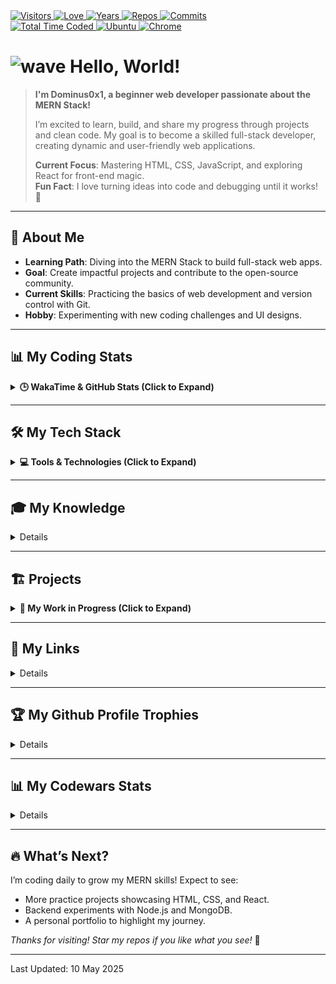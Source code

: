 <div>
  <a href="https://github.com/antonkomarev/github-profile-views-counter">
    <img alt="Visitors" title="Times my Page Visited" src="https://komarev.com/ghpvc/?username=dominus0x1&label=Visitors&color=blueviolet" />
  </a>
  <a href="https://github.com/chetanraj/awesome-github-badges">
    <img alt="Love" title="Always Coding with Love <3" src="https://img.shields.io/badge/Code_with-Love-red?logo=southwestairlines" />
  </a> 
  <a href="https://badges.pufler.dev">
    <img alt="Years" title="Years I am Coding" src="https://badges.pufler.dev/years/dominus0x1?color=orange&logo=dreamstime&logoColor=white" />
  </a>
  <a href="https://github.com/dominus0x1?tab=repositories">
    <img alt="Repos" title="My Repositories" src="https://badges.pufler.dev/repos/dominus0x1?color=success&logo=github" />
  </a>
  <a href="https://badges.pufler.dev">
    <img alt="Commits" title="My Commits" src="https://badges.pufler.dev/commits/monthly/dominus0x1?color=green&logo=hotjar&logoColor=white" />
  </a>
  <br>
  <a href="https://wakatime.com/dominus0x1">
    <img src="https://wakatime.com/badge/user/ddd907f0-be15-46da-8488-86aab7a932f9.svg" alt="Total Time Coded" />
  </a>
  <a href="https://microsoft.com/software-download/windows11">
    <img alt="Ubuntu" title="Using Windows 11" src="https://img.shields.io/badge/Windows_11-004Fe1?logo=windows&logoColor=white" />
  </a>
  <a href="https://google.com/chrome" >
    <img alt="Chrome" title="My Browser" src="https://img.shields.io/badge/Google_Chrome-E62D2A?logo=GoogleChrome&logoColor=white" />
  </a>
  <!-- <a href="https://jetbrains.com/webstorm">
    <img alt="WebStorm" title="My Editor" src="https://img.shields.io/badge/WebStorm-2086D7?logo=WebStorm&logoColor=white" />
  </a> -->
</div>

# <img src="https://raw.githubusercontent.com/MartinHeinz/MartinHeinz/master/wave.gif" width="27" alt="wave" /> Hello, World!

> **I'm Dominus0x1, a beginner web developer passionate about the MERN Stack!**  
>  
> I’m excited to learn, build, and share my progress through projects and clean code. My goal is to become a skilled full-stack developer, creating dynamic and user-friendly web applications.  
>  
> **Current Focus**: Mastering HTML, CSS, JavaScript, and exploring React for front-end magic.  
> **Fun Fact**: I love turning ideas into code and debugging until it works! 🐛  

---

## 🌟 About Me
- **Learning Path**: Diving into the MERN Stack to build full-stack web apps.
- **Goal**: Create impactful projects and contribute to the open-source community.
- **Current Skills**: Practicing the basics of web development and version control with Git.
- **Hobby**: Experimenting with new coding challenges and UI designs.

---

## 📊 My Coding Stats
<details>
<summary><b>🕒 WakaTime & GitHub Stats (Click to Expand)</b></summary><br>

<!--START_SECTION:waka-->

```txt
CSS        1 hr            █████████████████░░░░░░░░   68.30 %
HTML       17 mins         █████░░░░░░░░░░░░░░░░░░░░   19.86 %
Markdown   10 mins         ███░░░░░░░░░░░░░░░░░░░░░░   11.84 %
```

<!--END_SECTION:waka-->

<div align="center">
  <a href="https://github-readme-stats.vercel.app">
    <img alt="GitHub Stats" height="160" src="https://github-readme-stats.vercel.app/api?username=dominus0x1&theme=dracula&hide_border=true&show_icons=true" />
  </a>
  <a href="https://github.com/DenverCoder1/github-readme-streak-stats">
    <img alt="Streak Stats" height="160" src="https://github-readme-streak-stats.herokuapp.com?user=dominus0x1&theme=dracula&hide_border=true" />
  </a>
</div>

</details>

---

## 🛠️ My Tech Stack
<details>
<summary><b>💻 Tools & Technologies (Click to Expand)</b></summary><br>

- **Frontend**:  
  <a href="https://developer.mozilla.org/en-US/docs/Web/HTML">
    <img alt="HTML" src="https://img.shields.io/badge/HTML-E34F26?style=flat-square&logo=html5&logoColor=white" />
  </a>
  <a href="https://developer.mozilla.org/en-US/docs/Web/CSS">
    <img alt="CSS" src="https://img.shields.io/badge/CSS-1572B6?style=flat-square&logo=css3&logoColor=white" />
  </a>
  <a href="https://developer.mozilla.org/en-US/docs/Web/JavaScript">
    <img alt="JavaScript" src="https://img.shields.io/badge/JavaScript-F7DF1E?style=flat-square&logo=javascript&logoColor=black" />
  </a>
  <a href="https://reactjs.org">
    <img alt="React" src="https://img.shields.io/badge/React-61DAFB?style=flat-square&logo=react&logoColor=black" />
  </a>
- **Backend**:  
  <a href="https://nodejs.org">
    <img alt="Node.js" src="https://img.shields.io/badge/Node.js-339933?style=flat-square&logo=node.js&logoColor=white" />
  </a>
  <a href="https://expressjs.com">
    <img alt="Express.js" src="https://img.shields.io/badge/Express.js-000000?style=flat-square&logo=express&logoColor=white" />
  </a>
- **Database**:  
  <a href="https://mongodb.com">
    <img alt="MongoDB" src="https://img.shields.io/badge/MongoDB-47A248?style=flat-square&logo=mongodb&logoColor=white" />
  </a>
- **Tools**:  
  <a href="https://git-scm.com">
    <img alt="Git" src="https://img.shields.io/badge/Git-F05032?style=flat-square&logo=git&logoColor=white" />
  </a>
  <a href="https://github.com">
    <img alt="GitHub" src="https://img.shields.io/badge/GitHub-181717?style=flat-square&logo=github&logoColor=white" />
  </a>
  <a href="https://code.visualstudio.com">
    <img alt="VS Code" src="https://img.shields.io/badge/VS%20Code-007ACC?style=flat-square&logo=visual-studio-code&logoColor=white" />
  </a>

</details>

---

## 🎓 My Knowledge

<details>

  <a href="https://linux.com">
    <img alt="Linux" title="Linux is a Family of Open-source Unix-like Operating Systems Based on the Linux Kernel" src="https://img.shields.io/badge/Linux-FCC624?style=flat-square&logo=linux&logoColor=black" />
  </a>
  <a href="https://edclub.com/typingclub">
    <img alt="Fast Typing" title="10 Finger Typing" src="https://img.shields.io/badge/Fas_Typing-important?style=flat-square&logo=speedtest&logoColor=white" />
  </a>
  <a href="https://prettier.io">
    <img alt="Prettier" title="Code Formatter" src="https://img.shields.io/badge/Prettier-F7B93E?style=flat-square&logo=prettier&logoColor=white" />
  </a>
  <a href="https://git-scm.com">
    <img alt="Git" title="Version Control System" src="https://img.shields.io/badge/Git-F05032?style=flat-square&logo=git&logoColor=white" />
  </a>
  <a href="https://github.com">
    <img alt="GitHub" title="Best Internet Hosting for VCS" src="https://img.shields.io/badge/Github-181717?style=flat-square&logo=GitHub&logoColor=white" />
  </a>
  <a href="https://gitlab.com">
    <img alt="GitLab" title="An Internet Hosting for VCS" src="https://img.shields.io/badge/GitLab-FCA121?style=flat-square&logo=gitlab" />
  </a>
  <a href="https://bitbucket.org/">
    <img alt="BitBucket" title="Simple Internet Hosting for VCS" src="https://img.shields.io/badge/Bitbucket-%230047B3?style=flat-square&logo=bitbucket&logoColor=white" />
  </a>
  <a href="https://azure.microsoft.com">
    <img alt="Azure" title="A Cloud Computing Platform" src="https://img.shields.io/badge/Azure-008AD7?style=flat-square&logo=microsoft-azure&logoColor=white" />
  </a>
  <br>
  <a href="https://developer.mozilla.org/en-US/docs/Web/HTML">
    <img alt="HTML" title="HyperText Markup Language" src="https://img.shields.io/badge/HTML-E34F26?style=flat-square&logo=html5&logoColor=white" />
  </a>
  <a href="https://developer.mozilla.org/en-US/docs/Web/CSS">
    <img alt="CSS" title="Cascading Style Sheets" src="https://img.shields.io/badge/CSS-1572B6?style=flat-square&logo=css3&logoColor=white" />
  </a>
  <a href="https://sass-lang.com">
    <img alt="Sass" title="A Preprocessor Scripting Language Interpreted Into Cascading Style Sheets" src="https://img.shields.io/badge/Sass-CC6699?style=flat-square&logo=sass&logoColor=white" />
  </a>
  <a href="https://getbootstrap.com">
    <img alt="Bootstrap" title="CSS Framework Directed at Responsive, Mobile-First Front-End Web Development" src="https://img.shields.io/badge/Bootstrap-563D7C?style=flat-square&logo=bootstrap&logoColor=white" />
  </a>
  <a href="https://developer.mozilla.org/en-US/docs/Web/JavaScript">
    <img alt="JS" title="A High-Level, Often Just-in-Time Compiled and Multi-Paradigm Programming Language" src="https://img.shields.io/badge/JavaScript-323330?style=flat-square&logo=javascript&logoColor=F7DF1E" />
  </a>
  <!-- <a href="https://typescriptlang.org">
    <img alt="TS" title="TypeScript is a strongly typed programming language that builds on JavaScript, giving you better tooling at any scale." src="https://img.shields.io/badge/TypeScript-007ACC?style=flat-square&logo=typescript&logoColor=white" />
  </a>
  <a href="https://jquery.com">
    <img alt="Jquery" title="A JS Library Designed to Simplify HTML DOM Tree Traversal and Manipulation, Event Handling, CSS Animation and Ajax" src="https://img.shields.io/badge/jQuery-0769AD?style=flat-square&logo=jquery&logoColor=white" />
  </a>
  <a href="https://cypress.io">
    <img alt="Cypress" title="A Frontend Test Automation Tool for Regression Testing of Web Applications" src="https://img.shields.io/badge/Cypress-171717?style=flat-square&logo=cypress&logoColor=white" />
  </a>
  <br>
  <a href="https://reactjs.org">
    <img alt="React" title="A Front-End JS Library for Building User Interfaces or UI Components" src="https://img.shields.io/badge/React-45b8d8?style=flat-square&logo=react&logoColor=white" />
  </a>
  <a href="https://redux.js.org">
    <img alt="Redux" title="A JS Library for Managing and Centralizing Application State" src="https://img.shields.io/badge/Redux-593D88?style=flat-square&logo=redux&logoColor=white" />
  </a>
  <a href="https://npmjs.com">
    <img alt="NPM" title="A Package Manager for JS" src="https://img.shields.io/badge/NPM-CB0000?style=flat-square&logo=npm&logoColor=white" />
  </a>
  <a href="https://reactrouter.com">
    <img alt="React Router" title="A Library to Implement Dynamic Routing in Web Apps" src="https://img.shields.io/badge/React_Router-F44250?style=flat-square&logo=react-router&logoColor=white" />
  </a>
  <a href="https://tanstack.com/query">
    <img alt="React Query" title="A powerful library developed by TanStack that simplifies data fetching and state management in React applications." src="https://img.shields.io/badge/React_Query-FF4154?style=flat-square&logo=react-query&logoColor=white" />
  </a>
  <a href="https://styled-components.com">
    <img alt="Styled-Component" title="A Library Utilize Tagged Template Literals to Style Components" src="https://img.shields.io/badge/Styled--Components-DB7093?style=flat-square&logo=styled-components&logoColor=white" />
  </a>
  <a href="https://tailwindcss.com/">
    <img alt="Tailwindcss" title="An Open Source CSS Framework" src="https://img.shields.io/badge/Tailwind_CSS-38B2AC?style=flat-square&logo=tailwind-css&logoColor=white" />
  </a>
  <br>
  <a href="https://nodejs.org">
    <img alt="NodeJS" title="A Back-End JS Runtime Environment, Runs on the V8 Engine and Executes JS code Outside Web Browser" src="https://img.shields.io/badge/Node.js-43853D?style=flat-square&logo=node.js&logoColor=white" />
  </a>
  <a href="https://babeljs.io">
    <img alt="Babel" title="A Popular TransCompiler for Using Newest Features of JS" src="https://img.shields.io/badge/babel-yellow?style=flat-square&logo=babel&logoColor=white" />
  </a>
  <a href="https://webpack.js.org">
    <img alt="WebPack" title="A JS Module Bundler" src="https://img.shields.io/badge/WebPack-1C78C0?style=flat-square&logo=WebPack&logoColor=white" />
  </a>
  <a href="https://eslint.org">
    <img alt="ESLint" title="A Static Code Analysis Tool for Identifying Problematic Patterns Found in JS Code" src="https://img.shields.io/badge/ESLint-4B32C3?style=flat-square&logo=ESLint&logoColor=white" />
  </a>
  <a href="https://expressjs.com">
    <img alt="Express" title="A Back-End Web Application Framework for Node JS" src="https://img.shields.io/badge/Express.js-404D59?style=flat-square&logo=express&logoColor=white" />
  </a>
  <a href="https://mongodb.com">
    <img alt="MongoDB" title="A NoSQL Database Program" src="https://img.shields.io/badge/MongoDB-4EA94B?style=flat-square&logo=mongodb&logoColor=white" />
  </a>
  <a href="https://postman.com">
    <img alt="Postman" title="An API Testing Application" src="https://img.shields.io/badge/Postman-FF6C37?style=flat-square&logo=postman&logoColor=white" />
  </a>
  <br>
  <a href="https://netlify.com">
    <img alt="Netlify" title="Offers Hosting and Serverless Back-End Services for Web Applications and Static Websites" src="https://img.shields.io/badge/Netlify-00C7B7?style=flat-square&logo=netlify&logoColor=white" />
  </a>
  <a href="https://heroku.com">
    <img alt="Heroku" title="A Cloud Platform as a Service Supporting Several Programming Languages." src="https://img.shields.io/badge/Heroku-430098?style=flat-square&logo=heroku&logoColor=white" />
  </a> -->
  <a href="https://ubuntu.com">
    <img alt="Ubuntu" title="A Linux Distribution" src="https://img.shields.io/badge/Ubuntu-E95420?style=flat-square&logo=ubuntu&logoColor=white" />
  </a>
  <a href="https://trello.com">
    <img alt="Trello" title="A Web-based Kanban Project Management Application" src="https://img.shields.io/badge/Trello-0079BF?style=flat-square&logo=Trello&logoColor=white" />
  </a>
  <a href="https://figma.com">
    <img alt="Figma" title="A vector graphics editor and prototyping tool" src="https://img.shields.io/badge/Figma-F24E1E?style=flat-square&logo=figma&logoColor=white" />
  </a>
  <!-- <a href="https://adobe.com/products/xd.html">
    <img alt="Adobe XD" title="A Vector-Based User Experience Design Tool for Web and Mobile Apps" src="https://img.shields.io/badge/Adobe_XD-470137?style=flat-square&logo=AdobeXD&logoColor=#FF61F6" />
  </a> -->
  <a href="https://adobe.com/products/photoshop.html">
    <img alt="PhotoShop" title="A Raster Graphics Editor" src="https://img.shields.io/badge/Photoshop-%2331A8FF?style=flat-square&logo=adobephotoshop&logoColor=white" />
  </a>
  <br>
  <a href="https://microsoft.com/en-us/microsoft-365">
    <img alt="Office" title="A Family of Client Software, Server Software, and Services" src="https://img.shields.io/badge/Microsoft_Office-D83B01?style=flat-square&logo=microsoft-office&logoColor=white" />
  </a>
  <a href="https://microsoft.com/en-us/microsoft-365/word">
    <img alt="Word" title="A Word Processing Software" src="https://img.shields.io/badge/Word-2B579A?style=flat-square&logo=microsoft-word&logoColor=white" />
  </a>
  <a href="https://microsoft.com/en-us/microsoft-365/powerpoint">
    <img alt="Powerpoint" title="A Powerful Slide Show Presentation Program" src="https://img.shields.io/badge/PowerPoint-B7472A?style=flat-square&logo=microsoft-powerpoint&logoColor=white" />
  </a>
  <a href="https://microsoft.com/en-us/microsoft-365/excel">
    <img alt="Excel" title="A Spread Sheet to Organize Data and Perform Financial Analysis" src="https://img.shields.io/badge/Excel-217346?style=flat-square&logo=microsoft-excel&logoColor=white" />
  </a>
  <!-- <a href="https://microsoft.com/en-us/microsoft-365/access">
    <img alt="Access" title="An Information Management Tool, or Relational Database, Helps You Store Information for Reference, Reporting and Analysis" src="https://img.shields.io/badge/Access-A4373A?style=flat-square&logo=microsoft-access&logoColor=white" />
  </a> -->
  <a href="https://microsoft.com/en-us/microsoft-365/outlook">
    <img alt="Outlook" title="A Personal Information Manager Software System" src="https://img.shields.io/badge/Outlook-0072c6?style=flat-square&logo=microsoft-outlook&logoColor=white" />
  </a>
  <!-- <a href="https://app.powerbi.com">
    <img alt="Power Bi" title="An Interactive Data Visualization Software Product with a Primary Focus on Business Intelligence" src="https://img.shields.io/badge/Power_Bi-e9b51c?style=flat-square&logo=powerbi&logoColor=white" />
  </a> -->
</details>

---

## 🏗️ Projects
<details>
<summary><b>🚀 My Work in Progress (Click to Expand)</b></summary><br>

*More projects coming soon as I learn!*  
- **Practice Webpage**: A simple static site using HTML and CSS.  
- **To-Do List**: A React-based app to manage tasks *(planned)*.  
- **MERN Blog**: A full-stack blog app with MongoDB backend *(planned)*.

</details>

---

## 🔗 My Links

<details>
  <div align="center">
    <a href="https://t.me/dominus0x1">
      <img height="40" alt="Telegram" title="Telegram" src="./images/telegram.svg" />
    </a>
    &nbsp;&nbsp;
    <a href="mailto:egodominus0x1@Gmail.com">
      <img height="40" alt="Gmail" title="Gmail" src="./images/gmail.svg" />
    </a>
    <!-- &nbsp;&nbsp;
    <a href="https://linkedin.com/in/">
      <img height="40" alt="LinkedIn" title="LinkedIn" src="./images/linkedin.svg" />
    </a> -->
    &nbsp;&nbsp;
    <a href="https://instagram.com/dominus0x1">
      <img height="40" alt="Instagram" title="Instagram" src="./images/instagram.svg" />
    </a>
    <!-- &nbsp;&nbsp;
    <a href="https://facebook.com/">
      <img height="40" alt="Facebook" title="Facebook" src="./images/facebook.svg" />
    </a> -->
    &nbsp;&nbsp;
    <a href="https://x.com/dominus0x1">
      <img height="40" alt="X" title="X" src="./images/X.svg" />
    </a>
    &nbsp;&nbsp;
    <a href="https://freecodecamp.org/dominus0x1">
      <img height="40" alt="FreeCodeCamp" title="FreeCodeCamp" src="./images/fcc.svg" />
    </a>
    <!-- &nbsp;&nbsp;
    <a href="https://sololearn.com/profile/">
      <img height="40" alt="SoloLearn" title="SoloLearn" src="./images/sololearn.svg" />
    </a> -->
    <!-- &nbsp;&nbsp;
    <a href="https://steamcommunity.com/id/">
      <img height="40" alt="Steam" title="Steam" src="./images/steam.svg" />
    </a> -->
    <!-- &nbsp;&nbsp;
    <a href="https://discordapp.com/users/">
      <img height="40" alt="Discord" title="Discord" src="./images/discord.svg" />
    </a> -->
  </div>
</details>

---

  ## 🏆 My Github Profile Trophies

<details>

  <a href="https://github.com/ryo-ma/github-profile-trophy">
    <img alt="GitHub Trophy" src="https://github-profile-trophy.vercel.app/?username=dominus0x1&theme=radical&margin-w=30&no-frame=true" />
  </a>
</details>

---

## 📊 My Codewars Stats

<details>

  <a href="https://codewars.com/users/dominus0x1">
    <img alt="CodeWars" title="Practice Makes Perfect" src="https://codewars.com/users/dominus0x1/badges/large" />
  </a><br>
</details>

---

## 🔥 What’s Next?
I’m coding daily to grow my MERN skills! Expect to see:
- More practice projects showcasing HTML, CSS, and React.
- Backend experiments with Node.js and MongoDB.
- A personal portfolio to highlight my journey.

*Thanks for visiting! Star my repos if you like what you see!* 🌟

---

Last Updated: 10 May 2025

